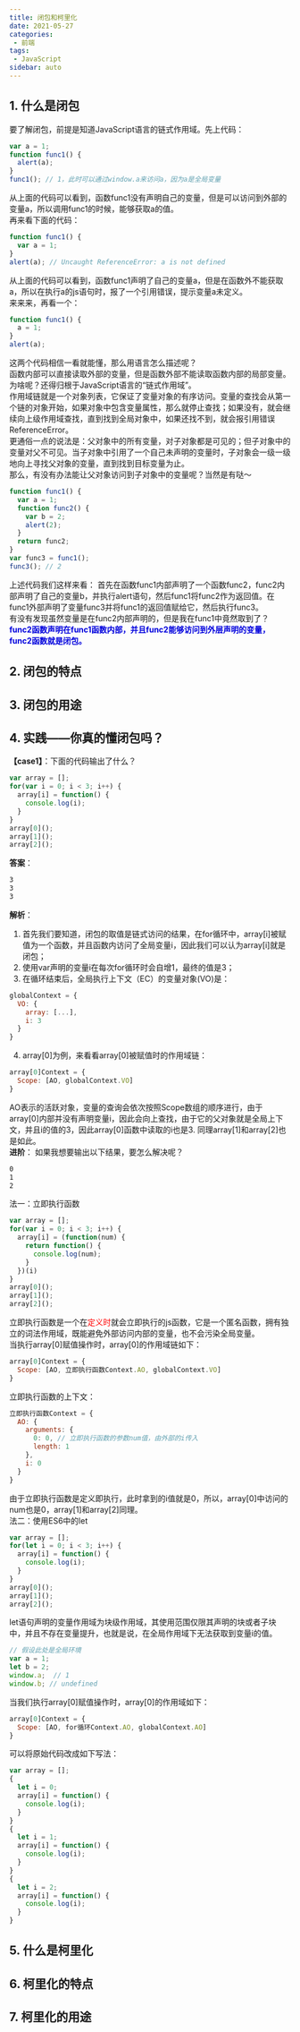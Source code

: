 ```yaml
---
title: 闭包和柯里化
date: 2021-05-27
categories:
 - 前端
tags:
 - JavaScript
sidebar: auto
---
```


## 1. 什么是闭包
要了解闭包，前提是知道JavaScript语言的链式作用域。先上代码：  
```js
var a = 1;
function func1() {
  alert(a);
}
func1(); // 1，此时可以通过window.a来访问a，因为a是全局变量
```  
从上面的代码可以看到，函数func1没有声明自己的变量，但是可以访问到外部的变量a，所以调用func1的时候，能够获取a的值。  
再来看下面的代码：
```js
function func1() {
  var a = 1;
}
alert(a); // Uncaught ReferenceError: a is not defined
```  
从上面的代码可以看到，函数func1声明了自己的变量a，但是在函数外不能获取a，所以在执行a的js语句时，报了一个引用错误，提示变量a未定义。  
来来来，再看一个：
```js
function func1() {
  a = 1;
}
alert(a);
```
这两个代码相信一看就能懂，那么用语言怎么描述呢？  
函数内部可以直接读取外部的变量，但是函数外部不能读取函数内部的局部变量。为啥呢？还得归根于JavaScript语言的“链式作用域”。  
作用域链就是一个对象列表，它保证了变量对象的有序访问。变量的查找会从第一个链的对象开始，如果对象中包含变量属性，那么就停止查找；如果没有，就会继续向上级作用域查找，直到找到全局对象中，如果还找不到，就会报引用错误ReferenceError。  
更通俗一点的说法是：父对象中的所有变量，对子对象都是可见的；但子对象中的变量对父不可见。当子对象中引用了一个自己未声明的变量时，子对象会一级一级地向上寻找父对象的变量，直到找到目标变量为止。  
那么，有没有办法能让父对象访问到子对象中的变量呢？当然是有哒～  
```js
function func1() {
  var a = 1;
  function func2() {
    var b = 2;
    alert(2);
  }
  return func2;
}
var func3 = func1();
func3(); // 2
```  
上述代码我们这样来看： 首先在函数func1内部声明了一个函数func2，func2内部声明了自己的变量b，并执行alert语句，然后func1将func2作为返回值。在func1外部声明了变量func3并将func1的返回值赋给它，然后执行func3。  
有没有发现虽然变量是在func2内部声明的，但是我在func1中竟然取到了？  
**<font color="#0000dd">func2函数声明在func1函数内部，并且func2能够访问到外层声明的变量，func2函数就是闭包。</font>**
## 2. 闭包的特点
## 3. 闭包的用途
## 4. 实践——你真的懂闭包吗？
**【case1】**：下面的代码输出了什么？
```js
var array = [];
for(var i = 0; i < 3; i++) {
  array[i] = function() {
    console.log(i);
  }
}
array[0](); 
array[1]();
array[2]();
```  
**答案**：  
```bash
3
3
3
```  
**解析**：  
1. 首先我们要知道，闭包的取值是链式访问的结果，在for循环中，array[i]被赋值为一个函数，并且函数内访问了全局变量i，因此我们可以认为array[i]就是闭包；  
2. 使用var声明的变量i在每次for循环时会自增1，最终的值是3；
3. 在循环结束后，全局执行上下文（EC）的变量对象(VO)是：  
```js
globalContext = {
  VO: {
    array: [...],
    i: 3
  }
}
```  
4. array[0]为例，来看看array[0]被赋值时的作用域链：  
```js
array[0]Context = {
  Scope: [AO, globalContext.VO]
}
```  
AO表示的活跃对象，变量的查询会依次按照Scope数组的顺序进行，由于array[0]内部并没有声明变量i，因此会向上查找，由于它的父对象就是全局上下文，并且i的值的3，因此array[0]函数中读取的i也是3. 同理array[1]和array[2]也是如此。  
**进阶**： 如果我想要输出以下结果，要怎么解决呢？  
```bash
0
1
2
```  
法一：立即执行函数  
```js
var array = [];
for(var i = 0; i < 3; i++) {
  array[i] = (function(num) {
    return function() {
      console.log(num);
    }
  })(i)
}
array[0]();
array[1]();
array[2]();
```  
立即执行函数是一个在<font color="#ff0000">定义时</font>就会立即执行的js函数，它是一个匿名函数，拥有独立的词法作用域，既能避免外部访问内部的变量，也不会污染全局变量。  
当执行array[0]赋值操作时，array[0]的作用域链如下：  
```js
array[0]Context = {
  Scope: [AO, 立即执行函数Context.AO, globalContext.VO]
}
```  
立即执行函数的上下文：  
```js
立即执行函数Context = {
  AO: {
    arguments: {
      0: 0, // 立即执行函数的参数num值，由外部的i传入
      length: 1
    },
    i: 0
  }
}
```  
由于立即执行函数是定义即执行，此时拿到的i值就是0，所以，array[0]中访问的num也是0，array[1]和array[2]同理。  
法二：使用ES6中的let  
```js
var array = [];
for(let i = 0; i < 3; i++) {
  array[i] = function() {
    console.log(i);
  }
}
array[0]();
array[1]();
array[2]();
```  
let语句声明的变量作用域为块级作用域，其使用范围仅限其声明的块或者子块中，并且不存在变量提升，也就是说，在全局作用域下无法获取到变量i的值。  
```js
// 假设此处是全局环境
var a = 1;
let b = 2;
window.a;  // 1
window.b; // undefined
```  
当我们执行array[0]赋值操作时，array[0]的作用域如下：  
```js
array[0]Context = {
  Scope: [AO, for循环Context.AO, globalContext.AO]
} 
```  
可以将原始代码改成如下写法：  
```js
var array = [];
{
  let i = 0;
  array[i] = function() {
    console.log(i);
  }
}
{
  let i = 1;
  array[i] = function() {
    console.log(i);
  }
}
{
  let i = 2;
  array[i] = function() {
    console.log(i);
  }
}
```
## 5. 什么是柯里化
## 6. 柯里化的特点
## 7. 柯里化的用途